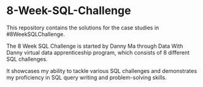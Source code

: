 # 8-Week-SQL-Challenge

This repository contains the solutions for the case studies in #8WeekSQLChallenge.  

The 8 Week SQL Challenge is started by Danny Ma through Data With Danny virtual data apprenticeship program, which consists of 8 different SQL challenges. 

It showcases my ability to tackle various SQL challenges and demonstrates my proficiency in SQL query writing and problem-solving skills.